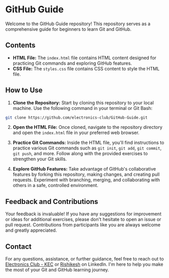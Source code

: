 # GitHub Guide

Welcome to the GitHub Guide repository! This repository serves as a comprehensive guide for beginners to learn Git and GitHub.

## Contents

- **HTML File:** The `index.html` file contains HTML content designed for practicing Git commands and exploring GitHub features.
- **CSS File:** The `styles.css` file contains CSS content to style the HTML file.

## How to Use

1. **Clone the Repository:** Start by cloning this repository to your local machine. Use the following command in your terminal or Git Bash:

```bash
git clone https://github.com/electronics-club/GitHub-Guide.git
```

2. **Open the HTML File:** Once cloned, navigate to the repository directory and open the `index.html` file in your preferred web browser.

3. **Practice Git Commands:** Inside the HTML file, you'll find instructions to practice various Git commands such as `git init`, `git add`, `git commit`, `git push`, and more. Follow along with the provided exercises to strengthen your Git skills.

4. **Explore GitHub Features:** Take advantage of GitHub's collaborative features by forking this repository, making changes, and creating pull requests. Experiment with branching, merging, and collaborating with others in a safe, controlled environment.

## Feedback and Contributions

Your feedback is invaluable! If you have any suggestions for improvement or ideas for additional exercises, please don't hesitate to open an issue or pull request. Contributions from participants like you are always welcome and greatly appreciated.

## Contact

For any questions, assistance, or further guidance, feel free to reach out to [Electronics Club - KEC](https://www.linkedin.com/company/electronics-club-kec/) or [Rishikesh](https://www.linkedin.com/in/rishikeshgautam) on LinkedIn. I'm here to help you make the most of your Git and GitHub learning journey.
